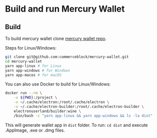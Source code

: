 # Build and run Mercury Wallet

## Build

To build mercury wallet clone [mercury wallet repo](https://github.com/commerceblock/mercury-wallet).

Steps for Linux/Windows:
```bash
git clone git@github.com:commerceblock/mercury-wallet.git
cd mercury-wallet
yarn app-linux # for Linux
yarn app-windows # for Windows
yarn app-macos # for macOS
```

You can also use Docker to build for Linux/Windows:
```bash
docker run --rm \
    -v ${PWD}:/project \
    -v ~/.cache/electron:/root/.cache/electron \
    -v ~/.cache/electron-builder:/root/.cache/electron-builder \
    electronuserland/builder:wine \
    /bin/bash -c "yarn app-linux && yarn app-windows && ls -la dist"
```

This will generate wallet app in ```dist``` folder. To run: ```cd dist``` and execute .AppImage, .exe or .dmg files.


